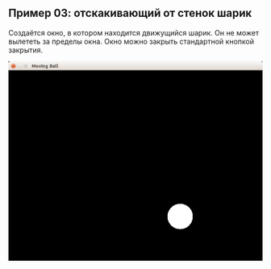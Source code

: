 ## Пример 03: отскакивающий от стенок шарик

Создаётся окно, в котором находится движущийся шарик. Он не может вылететь за пределы окна. Окно можно закрыть стандартной кнопкой закрытия.

![Скриншот](screenshot.png)

